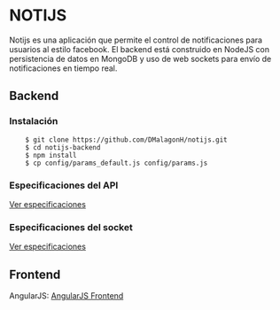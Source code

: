 # NOTIJS
Notijs es una aplicación que permite el control de notificaciones para usuarios al estilo facebook. El backend está construido en NodeJS con persistencia de datos en MongoDB y uso de web sockets para envío de notificaciones en tiempo real. 

## Backend

### Instalación

```shell
	$ git clone https://github.com/DMalagonH/notijs.git
	$ cd notijs-backend
	$ npm install
	$ cp config/params_default.js config/params.js
```

### Especificaciones del API
[Ver especificaciones](https://github.com/DMalagonH/notijs-backend/blob/master/docs/api.md)

### Especificaciones del socket
[Ver especificaciones](https://github.com/DMalagonH/notijs-backend/blob/master/docs/socket.md)

## Frontend
AngularJS: [AngularJS Frontend](https://github.com/DMalagonH/notijs-frontend-angular)
